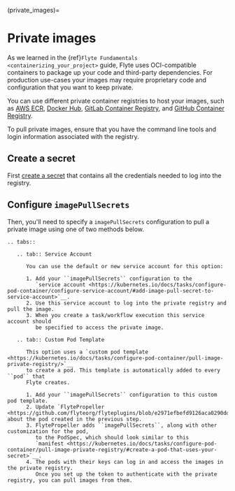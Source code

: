 (private_images)=

# Private images

As we learned in the {ref}`Flyte Fundamentals <containerizing_your_project>` guide,
Flyte uses OCI-compatible containers to package up your code and third-party
dependencies. For production use-cases your images may require proprietary code
and configuration that you want to keep private.

You can use different private container registries to host your images, such as
[AWS ECR](https://docs.aws.amazon.com/AmazonECR/latest/userguide/registry_auth.html),
[Docker Hub](https://docs.docker.com/docker-hub/repos/#private-repositories),
[GitLab Container Registry](https://docs.gitlab.com/ee/ci/docker/using_docker_images.html#access-an-image-from-a-private-container-registry),
and [GitHub Container Registry](https://docs.github.com/en/packages/working-with-a-github-packages-registry/working-with-the-container-registry#authenticating-to-the-container-registry).

To pull private images, ensure that you have the command line tools and login
information associated with the registry.

## Create a secret

First [create a secret](https://kubernetes.io/docs/tasks/configure-pod-container/pull-image-private-registry/)
that contains all the credentials needed to log into the registry.

## Configure `imagePullSecrets`

Then, you'll need to specify a `imagePullSecrets` configuration to pull a
private image using one of two methods below.

```{eval-rst}
.. tabs::

   .. tab:: Service Account

      You can use the default or new service account for this option:

      1. Add your ``imagePullSecrets`` configuration to the
         `service account <https://kubernetes.io/docs/tasks/configure-pod-container/configure-service-account/#add-image-pull-secret-to-service-account>`__.
      2. Use this service account to log into the private registry and pull the image.
      3. When you create a task/workflow execution this service account should
         be specified to access the private image.

   .. tab:: Custom Pod Template

      This option uses a `custom pod template <https://kubernetes.io/docs/tasks/configure-pod-container/pull-image-private-registry/>`__
      to create a pod. This template is automatically added to every ``pod`` that
      Flyte creates.

      1. Add your ``imagePullSecrets`` configuration to this custom pod template.
      2. Update `FlytePropeller <https://github.com/flyteorg/flyteplugins/blob/e2971efbefd9126aca0290ddc931663605dec348/go/tasks/pluginmachinery/flytek8s/config/config.go#L157>`__ about the pod created in the previous step.
      3. FlytePropeller adds ``imagePullSecrets``, along with other customization for the pod,
         to the PodSpec, which should look similar to this
         `manifest <https://kubernetes.io/docs/tasks/configure-pod-container/pull-image-private-registry/#create-a-pod-that-uses-your-secret>`__.
      4. The pods with their keys can log in and access the images in the private registry.
         Once you set up the token to authenticate with the private registry, you can pull images from them.
```
